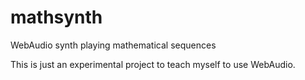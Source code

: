 # mathsynth
WebAudio synth playing mathematical sequences

This is just an experimental project to teach myself to use WebAudio.
